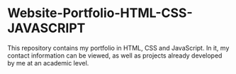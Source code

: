 # Website-Portfolio-HTML-CSS-JAVASCRIPT
This repository contains my portfolio in HTML, CSS and JavaScript. In it, my contact information can be viewed, as well as projects already developed by me at an academic level.
